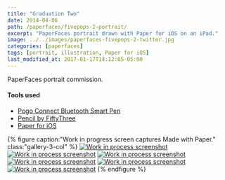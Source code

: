 ```yaml
---
title: "Graduation Two"
date: 2014-04-06
path: /paperfaces/fivepops-2-portrait/
excerpt: "PaperFaces portrait drawn with Paper for iOS on an iPad."
image: ../../images/paperfaces-fivepops-2-twitter.jpg
categories: [paperfaces]
tags: [portrait, illustration, Paper for iOS]
last_modified_at: 2017-01-17T14:12:05-05:00
---
```


PaperFaces portrait commission.

#### Tools used

- [Pogo Connect Bluetooth Smart Pen](https://www.amazon.com/gp/product/B009K448L4/ref=as_li_ss_tl?ie=UTF8&camp=1789&creative=390957&creativeASIN=B009K448L4&linkCode=as2&tag=mademist-20)
- [Pencil by FiftyThree](https://www.amazon.com/FiftyThree-Digital-Stylus-Pencil-iPhone/dp/B01JJBUYR4/ref=as_li_ss_tl?keywords=pencil+53&qid=1550586265&s=gateway&sr=8-3&linkCode=ll1&tag=mademist-20&linkId=0134793cb840affff60f2e45a7f64678&language=en_US)
- [Paper for iOS](https://paper.bywetransfer.com/)

{% figure caption:"Work in progress screen captures Made with Paper." class:"gallery-3-col" %}
[![Work in process screenshot](../../images/paperfaces-fivepops-2-process-1-600.jpg)](../../images/paperfaces-fivepops-2-process-1-lg.jpg)
[![Work in process screenshot](../../images/paperfaces-fivepops-2-process-2-600.jpg)](../../images/paperfaces-fivepops-2-process-2-lg.jpg)
[![Work in process screenshot](../../images/paperfaces-fivepops-2-process-3-600.jpg)](../../images/paperfaces-fivepops-2-process-3-lg.jpg)
[![Work in process screenshot](../../images/paperfaces-fivepops-2-process-4-600.jpg)](../../images/paperfaces-fivepops-2-process-4-lg.jpg)
[![Work in process screenshot](../../images/paperfaces-fivepops-2-process-5-600.jpg)](../../images/paperfaces-fivepops-2-process-5-lg.jpg)
[![Work in process screenshot](../../images/paperfaces-fivepops-2-process-6-600.jpg)](../../images/paperfaces-fivepops-2-process-6-lg.jpg)
{% endfigure %}
